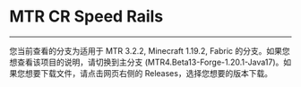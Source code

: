 # MTR CR Speed Rails

- - -

您当前查看的分支为适用于 MTR 3.2.2, Minecraft 1.19.2, Fabric 的分支。如果您想查看该项目的说明，请切换到主分支 (MTR4.Beta13-Forge-1.20.1-Java17)。如果您想要下载文件，请点击网页右侧的 Releases，选择您想要的版本下载。
